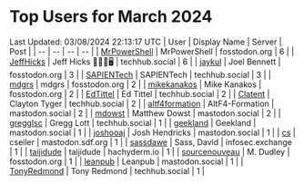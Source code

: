 # Top Users for March 2024
Last Updated: 03/08/2024 22:13:17 UTC
| User | Display Name | Server | Post |
| -- | -- | -- | -- |
| [MrPowerShell](https://fosstodon.org/@MrPowerShell) | MrPowerShell | fosstodon.org | 6 |
| [JeffHicks](https://techhub.social/@JeffHicks) | Jeff Hicks 🐶🎼🍷🖥️ | techhub.social | 6 |
| [jaykul](https://fosstodon.org/@jaykul) | Joel Bennett | fosstodon.org | 3 |
| [SAPIENTech](https://techhub.social/@SAPIENTech) | SAPIENTech | techhub.social | 3 |
| [mdgrs](https://fosstodon.org/@mdgrs) | mdgrs | fosstodon.org | 2 |
| [mikekanakos](https://fosstodon.org/@mikekanakos) | Mike Kanakos | fosstodon.org | 2 |
| [EdTittel](https://techhub.social/@EdTittel) | Ed Tittel | techhub.social | 2 |
| [Clatent](https://techhub.social/@Clatent) | Clayton Tyger | techhub.social | 2 |
| [altf4formation](https://mastodon.social/@altf4formation) | AltF4-Formation | mastodon.social | 2 |
| [mdowst](https://mastodon.social/@mdowst) | Matthew Dowst | mastodon.social | 2 |
| [gregglsc](https://techhub.social/@gregglsc) | Gregg Lott | techhub.social | 1 |
| [geekland](https://mastodon.social/@geekland) | Geekland | mastodon.social | 1 |
| [joshooaj](https://mastodon.social/@joshooaj) | Josh Hendricks | mastodon.social | 1 |
| [cs](https://mastodon.sdf.org/@cs) | cseiler | mastodon.sdf.org | 1 |
| [sassdawe](https://infosec.exchange/@sassdawe) | Sass, David | infosec.exchange | 1 |
| [taijidude](https://hachyderm.io/@taijidude) | taijidude | hachyderm.io | 1 |
| [sourcenouveau](https://fosstodon.org/@sourcenouveau) | M. Dudley | fosstodon.org | 1 |
| [leanpub](https://mastodon.social/@leanpub) | Leanpub | mastodon.social | 1 |
| [TonyRedmond](https://techhub.social/@TonyRedmond) | Tony Redmond | techhub.social | 1 |
